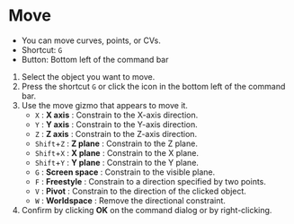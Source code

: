 # Move

- You can move curves, points, or CVs.
- Shortcut: `G`
- Button: Bottom left of the command bar

1. Select the object you want to move.
2. Press the shortcut `G` or click the icon in the bottom left of the command bar.
3. Use the move gizmo that appears to move it.
   - `X` : **X axis** : Constrain to the X-axis direction.
   - `Y` : **Y axis** : Constrain to the Y-axis direction.
   - `Z` : **Z axis** : Constrain to the Z-axis direction.
   - `Shift`+`Z` : **Z plane** : Constrain to the Z plane.
   - `Shift`+`X` : **X plane** : Constrain to the X plane.
   - `Shift`+`Y` : **Y plane** : Constrain to the Y plane.
   - `G` : **Screen space** : Constrain to the visible plane.
   - `F` : **Freestyle** : Constrain to a direction specified by two points.
   - `V` : **Pivot** : Constrain to the direction of the clicked object.
   - `W` : **Worldspace** : Remove the directional constraint.
4. Confirm by clicking **OK** on the command dialog or by right-clicking.
